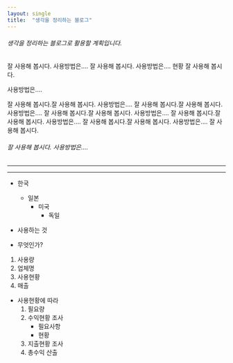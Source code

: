 ```yaml
---
layout: single
title:  "생각을 정리하는 블로그"
---
```


###### 생각을 정리하는 블로그로 활용할 계획입니다.
잘 사용해 봅시다.      사용방법은....
잘 사용해 봅시다.
사용방법은....    현황
잘 사용해 봅시다.      


사용방법은....


잘 사용해 봅시다.잘 사용해 봅시다.      사용방법은....
잘 사용해 봅시다.잘 사용해 봅시다.      사용방법은....
잘 사용해 봅시다.잘 사용해 봅시다.      사용방법은....
잘 사용해 봅시다.잘 사용해 봅시다.      사용방법은....
잘 사용해 봅시다.잘 사용해 봅시다.      사용방법은....
잘 사용해 봅시다.

###### 잘 사용해 봅시다. 사용방법은....

------------
______________

* 한국
  * 일본
    * 미국
      * 독일


* 사용하는 것
* 무엇인가?

1. 사용량
2. 업체명
3. 사용현황
4. 매출


* 사용현황에 따라
  1. 필요량
  2. 수익현황 조사
     - 필요사항
     - 현황
  3. 지출현황 조사
  4. 총수익 산출
